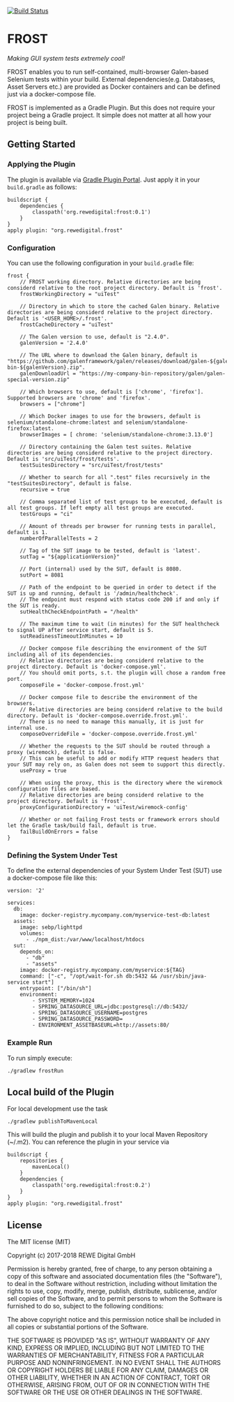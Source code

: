 [![Build Status](https://travis-ci.org/rewe-digital-incubator/frost.svg?branch=master)](https://travis-ci.org/rewe-digital-incubator/frost) 

# FROST

_Making GUI system tests extremely cool!_
  
FROST enables you to run self-contained, multi-browser Galen-based Selenium tests within your build. External dependencies(e.g. Databases, Asset Servers etc.) are provided as Docker containers and can be defined just via a docker-compose file.

FROST is implemented as a Gradle Plugin. But this does not require your project being a Gradle project. It simple does not matter at all how your project is being built.


## Getting Started

### Applying the Plugin

The plugin is available via [Gradle Plugin Portal](https://plugins.gradle.org/). Just apply it in your `build.gradle` as follows:
```
buildscript {
    dependencies {
        classpath('org.rewedigital:frost:0.1')
    }
}
apply plugin: "org.rewedigital.frost"
```


### Configuration

You can use the following configuration in your `build.gradle` file:
```
frost {
    // FROST working directory. Relative directories are being considerd relative to the root project directory. Default is 'frost'.
    frostWorkingDirectory = "uiTest"
    
    // Directory in which to store the cached Galen binary. Relative directories are being considerd relative to the project directory. Default is '<USER_HOME>/.frost'.
    frostCacheDirectory = "uiTest"
    
    // The Galen version to use, default is "2.4.0".
    galenVersion = '2.4.0'
    
    // The URL where to download the Galen binary, default is "https://github.com/galenframework/galen/releases/download/galen-${galenVersion}/galen-bin-${galenVersion}.zip".
    galenDownloadUrl = "https://my-company-bin-repository/galen/galen-special-version.zip"

    // Which browsers to use, default is ['chrome', 'firefox']. Supported browsers are 'chrome' and 'firefox'.
    browsers = ["chrome"]
    
    // Which Docker images to use for the browsers, default is selenium/standalone-chrome:latest and selenium/standalone-firefox:latest.
    browserImages = [ chrome: 'selenium/standalone-chrome:3.13.0']
    
    // Directory containing the Galen test suites. Relative directories are being considerd relative to the project directory. Default is 'src/uiTest/frost/tests'.
    testSuitesDirectory = "src/uiTest/frost/tests"
    
    // Whether to search for all ".test" files recursively in the "testSuitesDirectory", default is false.
    recursive = true

    // Comma separated list of test groups to be executed, default is all test groups. If left empty all test groups are executed.
    testGroups = "ci"
   
    // Amount of threads per browser for running tests in parallel, default is 1.
    numberOfParallelTests = 2

    // Tag of the SUT image to be tested, default is 'latest'.
    sutTag = "${applicationVersion}"
    
    // Port (internal) used by the SUT, default is 8080.
    sutPort = 8081
    
    // Path of the endpoint to be queried in order to detect if the SUT is up and running, default is '/admin/healthcheck'.
    // The endpoint must respond with status code 200 if and only if the SUT is ready.
    sutHealthCheckEndpointPath = "/health"
   
    // The maximum time to wait (in minutes) for the SUT healthcheck to signal UP after service start, default is 5.
    sutReadinessTimeoutInMinutes = 10

    // Docker compose file describing the environment of the SUT including all of its dependencies.
    // Relative directories are being considerd relative to the project directory. Default is 'docker-compose.yml'. 
    // You should omit ports, s.t. the plugin will chose a random free port.
    composeFile = 'docker-compose.frost.yml'

    // Docker compose file to describe the environment of the browsers.
    // Relative directories are being considerd relative to the build directory. Default is 'docker-compose.override.frost.yml'.
    // There is no need to manage this manually, it is just for internal use.
    composeOverrideFile = 'docker-compose.override.frost.yml'
    
    // Whether the requests to the SUT should be routed through a proxy (wiremock), default is false.
    // This can be useful to add or modify HTTP request headers that your SUT may rely on, as Galen does not seem to support this directly. 
    useProxy = true
    
    // When using the proxy, this is the directory where the wiremock configuration files are based.
    // Relative directories are being considerd relative to the project directory. Default is 'frost'.
    proxyConfigurationDirectory = 'uiTest/wiremock-config'

    // Whether or not failing Frost tests or framework errors should let the Gradle task/build fail, default is true.
    failBuildOnErrors = false
}
```


### Defining the System Under Test

To define the external dependencies of your System Under Test (SUT) use a docker-compose file like this:
```
version: '2'

services:
  db:
    image: docker-registry.mycompany.com/myservice-test-db:latest
  assets:
    image: sebp/lighttpd
    volumes:
      - ./npm_dist:/var/www/localhost/htdocs
  sut:
    depends_on:
      - "db"
      - "assets"
    image: docker-registry.mycompany.com/myservice:${TAG}
    command: ["-c", "/opt/wait-for.sh db:5432 && /usr/sbin/java-service start"]
    entrypoint: ["/bin/sh"]
    environment:
        - SYSTEM_MEMORY=1024
        - SPRING_DATASOURCE_URL=jdbc:postgresql://db:5432/
        - SPRING_DATASOURCE_USERNAME=postgres
        - SPRING_DATASOURCE_PASSWORD=
        - ENVIRONMENT_ASSETBASEURL=http://assets:80/
```


### Example Run
To run simply execute:
```
./gradlew frostRun
```


## Local build of the Plugin

For local development use the task

```
./gradlew publishToMavenLocal
``` 

This will build the plugin and publish it to your local Maven Repository (~/.m2). You can reference the plugin in your service via
```
buildscript {
    repositories {
        mavenLocal()
    }
    dependencies {
        classpath('org.rewedigital:frost:0.2')
    }
}
apply plugin: "org.rewedigital.frost"
```

## License
The MIT license (MIT)

Copyright (c) 2017-2018 REWE Digital GmbH

Permission is hereby granted, free of charge, to any person obtaining a copy of this software and associated documentation files (the "Software"), to deal in the Software without restriction, including without limitation the rights to use, copy, modify, merge, publish, distribute, sublicense, and/or sell copies of the Software, and to permit persons to whom the Software is furnished to do so, subject to the following conditions:

The above copyright notice and this permission notice shall be included in all copies or substantial portions of the Software.

THE SOFTWARE IS PROVIDED "AS IS", WITHOUT WARRANTY OF ANY KIND, EXPRESS OR IMPLIED, INCLUDING BUT NOT LIMITED TO THE WARRANTIES OF MERCHANTABILITY, FITNESS FOR A PARTICULAR PURPOSE AND NONINFRINGEMENT. IN NO EVENT SHALL THE AUTHORS OR COPYRIGHT HOLDERS BE LIABLE FOR ANY CLAIM, DAMAGES OR OTHER LIABILITY, WHETHER IN AN ACTION OF CONTRACT, TORT OR OTHERWISE, ARISING FROM, OUT OF OR IN CONNECTION WITH THE SOFTWARE OR THE USE OR OTHER DEALINGS IN THE SOFTWARE.
